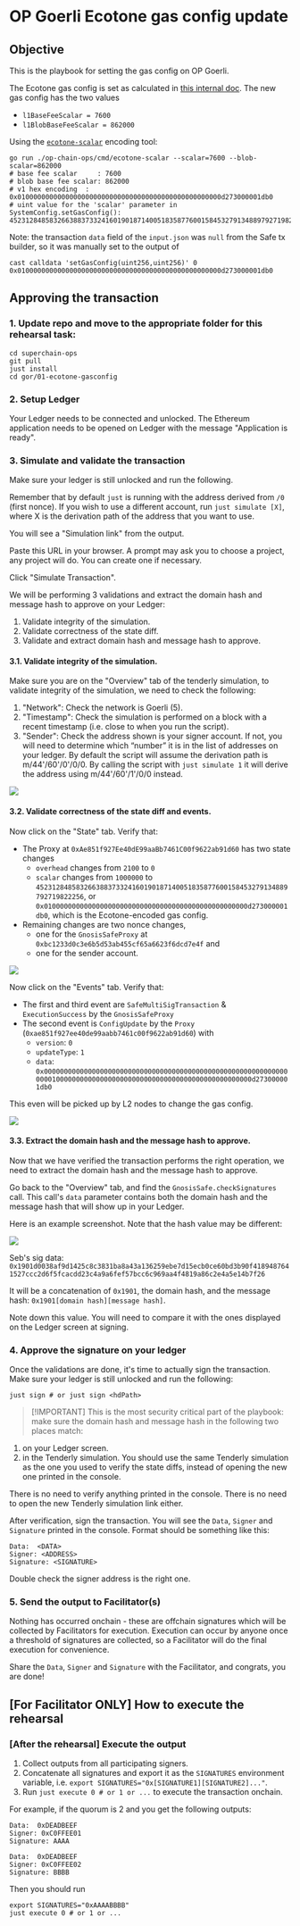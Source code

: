 # OP Goerli Ecotone gas config update

## Objective

This is the playbook for setting the gas config on OP Goerli.

The Ecotone gas config is set as calculated in [this internal doc](https://www.notion.so/4844-L1-fee-scalars-5461ee49075d4658bc165e89c44faed2).
The new gas config has the two values
* `l1BaseFeeScalar = 7600`
* `l1BlobBaseFeeScalar = 862000`

Using the [`ecotone-scalar`](https://github.com/ethereum-optimism/optimism/tree/develop/op-chain-ops/cmd/ecotone-scalar) encoding tool:
```
go run ./op-chain-ops/cmd/ecotone-scalar --scalar=7600 --blob-scalar=862000
# base fee scalar     : 7600
# blob base fee scalar: 862000
# v1 hex encoding  : 0x010000000000000000000000000000000000000000000000000d273000001db0
# uint value for the 'scalar' parameter in SystemConfig.setGasConfig():
452312848583266388373324160190187140051835877600158453279134889792719822256
```

Note: the transaction `data` field of the `input.json` was `null` from the Safe tx builder,
so it was manually set to the output of
```
cast calldata 'setGasConfig(uint256,uint256)' 0 0x010000000000000000000000000000000000000000000000000d273000001db0
```

## Approving the transaction

### 1. Update repo and move to the appropriate folder for this rehearsal task:

```
cd superchain-ops
git pull
just install
cd gor/01-ecotone-gasconfig
```

### 2. Setup Ledger

Your Ledger needs to be connected and unlocked. The Ethereum
application needs to be opened on Ledger with the message "Application
is ready".

### 3. Simulate and validate the transaction

Make sure your ledger is still unlocked and run the following.

Remember that by default `just` is running with the address derived from
`/0` (first nonce). If you wish to use a different account, run `just
simulate [X]`, where X is the derivation path of the address
that you want to use.

You will see a "Simulation link" from the output.

Paste this URL in your browser. A prompt may ask you to choose a
project, any project will do. You can create one if necessary.

Click "Simulate Transaction".

We will be performing 3 validations and extract the domain hash and
message hash to approve on your Ledger:

1. Validate integrity of the simulation.
2. Validate correctness of the state diff.
3. Validate and extract domain hash and message hash to approve.

#### 3.1. Validate integrity of the simulation.

Make sure you are on the "Overview" tab of the tenderly simulation, to
validate integrity of the simulation, we need to check the following:

1. "Network": Check the network is Goerli (5).
2. "Timestamp": Check the simulation is performed on a block with a
   recent timestamp (i.e. close to when you run the script).
3. "Sender": Check the address shown is your signer account. If not,
   you will need to determine which “number” it is in the list of
   addresses on your ledger. By default the script will assume the
   derivation path is m/44'/60'/0'/0/0. By calling the script with
   `just simulate 1` it will derive the address using
   m/44'/60'/1'/0/0 instead.

![](./images/tenderly-sim.png)

#### 3.2. Validate correctness of the state diff and events.

Now click on the "State" tab. Verify that:

* The Proxy at `0xAe851f927Ee40dE99aaBb7461C00f9622ab91d60` has two state changes
  * `overhead` changes from `2100` to `0`
  * `scalar` changes from `1000000` to `452312848583266388373324160190187140051835877600158453279134889792719822256`, or `0x010000000000000000000000000000000000000000000000000d273000001db0`,
    which is the Ecotone-encoded gas config.
* Remaining changes are two nonce changes,
  * one for the `GnosisSafeProxy` at `0xbc1233d0c3e6b5d53ab455cf65a6623f6dcd7e4f` and
  * one for the sender account.

![](./images/tenderly-state.png)

Now click on the "Events" tab. Verify that:

* The first and third event are `SafeMultiSigTransaction` & `ExecutionSuccess` by the `GnosisSafeProxy`
* The second event is `ConfigUpdate` by the `Proxy` (`0xae851f927ee40de99aabb7461c00f9622ab91d60`) with
  * `version`: `0`
  * `updateType`: `1`
  * `data`: `0x0000000000000000000000000000000000000000000000000000000000000000010000000000000000000000000000000000000000000000000d273000001db0`

This even will be picked up by L2 nodes to change the gas config.

![](./images/tenderly-events.png)

#### 3.3. Extract the domain hash and the message hash to approve.

Now that we have verified the transaction performs the right
operation, we need to extract the domain hash and the message hash to
approve.

Go back to the "Overview" tab, and find the
`GnosisSafe.checkSignatures` call. This call's `data` parameter
contains both the domain hash and the message hash that will show up
in your Ledger.

Here is an example screenshot. Note that the hash value may be
different:

![](./images/tenderly-sim-check-sig.png)

Seb's sig data: `0x1901d0038af9d1425c8c3831ba8a43a136259ebe7d15ecb0ce60bd3b90f4189487641527ccc2d6f5fcacdd23c4a9a6fef57bcc6c969aa4f4819a86c2e4a5e14b7f26`

It will be a concatenation of `0x1901`, the domain hash, and the
message hash: `0x1901[domain hash][message hash]`.

Note down this value. You will need to compare it with the ones
displayed on the Ledger screen at signing.

### 4. Approve the signature on your ledger

Once the validations are done, it's time to actually sign the
transaction. Make sure your ledger is still unlocked and run the
following:

``` shell
just sign # or just sign <hdPath>
```

> [!IMPORTANT] This is the most security critical part of the
> playbook: make sure the domain hash and message hash in the
> following two places match:

1. on your Ledger screen.
2. in the Tenderly simulation. You should use the same Tenderly
   simulation as the one you used to verify the state diffs, instead
   of opening the new one printed in the console.

There is no need to verify anything printed in the console. There is
no need to open the new Tenderly simulation link either.

After verification, sign the transaction. You will see the `Data`,
`Signer` and `Signature` printed in the console. Format should be
something like this:

```
Data:  <DATA>
Signer: <ADDRESS>
Signature: <SIGNATURE>
```

Double check the signer address is the right one.

### 5. Send the output to Facilitator(s)

Nothing has occurred onchain - these are offchain signatures which
will be collected by Facilitators for execution. Execution can occur
by anyone once a threshold of signatures are collected, so a
Facilitator will do the final execution for convenience.

Share the `Data`, `Signer` and `Signature` with the Facilitator, and
congrats, you are done!

## [For Facilitator ONLY] How to execute the rehearsal

### [After the rehearsal] Execute the output

1. Collect outputs from all participating signers.
2. Concatenate all signatures and export it as the `SIGNATURES`
   environment variable, i.e. `export
   SIGNATURES="0x[SIGNATURE1][SIGNATURE2]..."`.
3. Run `just execute 0 # or 1 or ...` to execute the transaction onchain.

For example, if the quorum is 2 and you get the following outputs:

``` shell
Data:  0xDEADBEEF
Signer: 0xC0FFEE01
Signature: AAAA
```

``` shell
Data:  0xDEADBEEF
Signer: 0xC0FFEE02
Signature: BBBB
```

Then you should run

``` shell
export SIGNATURES="0xAAAABBBB"
just execute 0 # or 1 or ...
```
